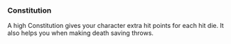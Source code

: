 ### Constitution

A high Constitution gives your character extra hit points for each hit die. It also helps you when making death saving throws.